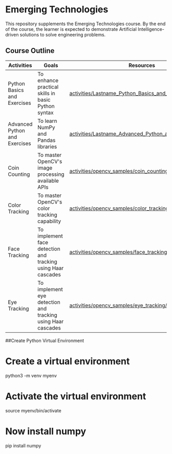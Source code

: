 # Emerging Technologies
This repository supplements the Emerging Technologies course. By the end of the course, the learner is expected to demonstrate Artificial Intelligence-driven solutions to solve engineering problems.


## Course Outline

 | Activities | Goals | Resources |
| -------- | -------- | -------- |
| Python Basics and Exercises | To enhance practical skills in basic Python syntax |  [activities/Lastname_Python_Basics_and_Exercises.ipynb](activities/Lastname_Python_Basics_and_Exercises.ipynb) |
| Advanced Python and Exercises | To learn NumPy and Pandas libraries | [activities/Lastname_Advanced_Python_and_Exercises.ipynb](activities/Lastname_Advanced_Python_and_Exercises.ipynb) |
| Coin Counting | To master OpenCV's image processing available APIs | [activities/opencv_samples/coin_counting.py](activities/opencv_samples/coin_counting.py) |
| Color Tracking | To master OpenCV's color tracking capability | [activities/opencv_samples/color_tracking.py](activities/opencv_samples/color_tracking.py) |
| Face Tracking | To implement face detection and tracking using Haar cascades | [activities/opencv_samples/face_tracking/facetracking.py](activities/opencv_samples/face_tracking/facetracking.py) |
| Eye Tracking | To implement eye detection and tracking using Haar cascades | [activities/opencv_samples/eye_tracking/eyetracking.py](activities/opencv_samples/eye_tracking/eyetracking.py) | 


##Create Python Virtual Environment
# Create a virtual environment
python3 -m venv myenv

# Activate the virtual environment
source myenv/bin/activate

# Now install numpy
pip install numpy